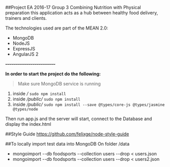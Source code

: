 ##Project EA 2016-17 Group 3
Combining Nutrition with Physical preparation this application acts as a hub between healthy food delivery, trainers and clients.

The technologies used are part of the MEAN 2.0:
 * MongoDB
 * NodeJS
 * ExpressJS
 * AngularJS 2

**~~------------------------~~**

**In order to start the project do the following:**

> Make sure MongoDB service is running

 1. inside    _/_          `sudo npm install`
 2. inside _/public/_   `sudo npm install`
 3. inside _/public/_   `sudo npm install --save @types/core-js @types/jasmine @types/node`

Then run app.js and the server will start, connect to the Database and display the index.html


##Style Guide
https://github.com/felixge/node-style-guide




##To locally import test data into MongoDB
On folder /data

 - mongoimport --db foodsports --collection users --drop < users.json
 - mongoimport --db foodsports --collection users --drop < users2.json

